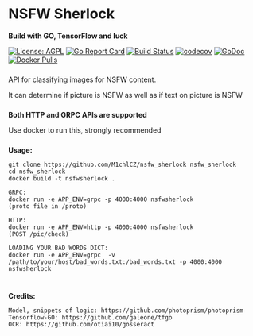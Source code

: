 # NSFW Sherlock
__Build with GO, TensorFlow and luck__

[![License: AGPL](https://img.shields.io/badge/license-AGPL-blue.svg)](https://)
[![Go Report Card](https://goreportcard.com/badge/github.com/M1chlCZ/nsfw_sherlock)](https://goreportcard.com/report/github.com/M1chlCZ/nsfw_sherlock)
[![Build Status](https://travis-ci.org/M1chlCZ/nsfw_sherlock.svg?branch=master)](https://travis-ci.org/M1chlCZ/nsfw_sherlock)
[![codecov](https://codecov.io/gh/M1chlCZ/nsfw_sherlock/branch/master/graph/badge.svg)](https://codecov.io/gh/M1chlCZ/nsfw_sherlock)
[![GoDoc](https://godoc.org/github.com/M1chlCZ/nsfw_sherlock?status.svg)](https://godoc.org/github.com/M1chlCZ/nsfw_sherlock)
[![Docker Pulls](https://img.shields.io/docker/pulls/m1ch1cz/nsfwsherlock.svg)](https://hub.docker.com/r/m1ch1cz/nsfwsherlock/)
###
API for classifying images for NSFW content.

It can determine if picture is NSFW as well as if text on picture is NSFW

###

__Both HTTP and GRPC APIs are supported__

Use docker to run this, strongly recommended


### 

__Usage:__


    git clone https://github.com/M1chlCZ/nsfw_sherlock nsfw_sherlock
    cd nsfw_sherlock
    docker build -t nsfwsherlock .

    GRPC:
    docker run -e APP_ENV=grpc -p 4000:4000 nsfwsherlock 
    (proto file in /proto)
    
    HTTP:
    docker run -e APP_ENV=http -p 4000:4000 nsfwsherlock
    (POST /pic/check)

    LOADING YOUR BAD WORDS DICT:
    docker run -e APP_ENV=grpc  -v /path/to/your/host/bad_words.txt:/bad_words.txt -p 4000:4000 nsfwsherlock

#
__Credits:__

    Model, snippets of logic: https://github.com/photoprism/photoprism
    Tensorflow-GO: https://github.com/galeone/tfgo
    OCR: https://github.com/otiai10/gosseract



